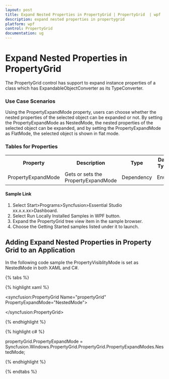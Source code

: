 ```yaml
---
layout: post
title: Expand Nested Properties in PropertyGrid | PropertyGrid  | wpf | Syncfusion
description: expand nested properties in propertygrid
platform: wpf
control: PropertyGrid 
documentation: ug
---
```


# Expand Nested Properties in PropertyGrid

The PropertyGrid control has support to expand instance properties of a class which has ExpandableObjectConverter as its TypeConverter.

###  Use Case Scenarios

Using the PropertyExpandMode property, users can choose whether the nested properties of the selected object can be expanded or not. By setting the PropertyExpandMode as NestedMode, the nested properties of the selected object can be expanded, and by setting the PropertyExpandMode as FlatMode, the selected object is shown in flat mode.

### Tables for Properties

<table>
<tr>
<th>
Property </th><th>
Description </th><th>
Type </th><th>
Data Type </th></tr>
<tr>
<td>
PropertyExpandMode</td><td>
Gets or sets the PropertyExpandMode</td><td>
Dependency</td><td>
Enum</td></tr>
</table>


####  Sample Link

1. Select Start>Programs>Syncfusion>Essential Studio xx.x.x.xx>Dashboard.
2. Select Run Locally Installed Samples in WPF button.
3. Expand the PropertyGrid tree view item in the sample browser.
4. Choose the Getting Started samples listed under it to launch. 


## Adding Expand Nested Properties in Property Grid to an Application 

In the following code sample the PropertyVisiblityMode is set as NestedMode in both XAML and C#.

{% tabs %}

{% highlight xaml %}

<syncfusion:PropertyGrid Name="propertyGrid" PropertyExpandMode="NestedMode">            

</syncfusion:PropertyGrid>

{% endhighlight %}

{% highlight c# %}

propertyGrid.PropertyExpandMode = Syncfusion.Windows.PropertyGrid.PropertyGrid.PropertyExpandModes.NestedMode; 

{% endhighlight %} 

{% endtabs %}
